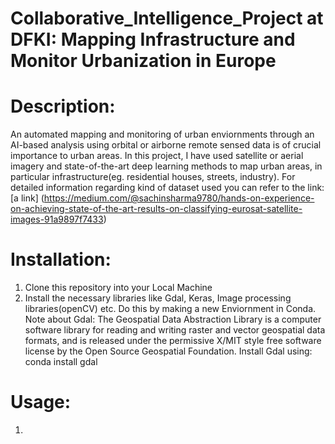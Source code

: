 # Collaborative_Intelligence_Project at DFKI: Mapping Infrastructure and Monitor Urbanization in Europe

# Description:
An automated mapping and monitoring of urban enviornments through an AI-based analysis using orbital or airborne remote sensed data is of crucial importance to urban areas. In this project, I have used satellite or aerial imagery and state-of-the-art deep learning methods to map urban areas, in particular infrastructure(eg. residential houses, streets, industry).
For detailed information regarding kind of dataset used you can refer to the link: 
[a link] (https://medium.com/@sachinsharma9780/hands-on-experience-on-achieving-state-of-the-art-results-on-classifying-eurosat-satellite-images-91a9897f7433)

# Installation:
1) Clone this repository into your Local Machine
2) Install the necessary libraries like Gdal, Keras, Image processing libraries(openCV) etc. Do this by making a new Enviornment in Conda.
Note about Gdal: The Geospatial Data Abstraction Library is a computer software library for reading and writing raster and vector geospatial data formats, and is released under the permissive X/MIT style free software license by the Open Source Geospatial Foundation.
Install Gdal using: conda install gdal

# Usage:
1) 
